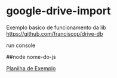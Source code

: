 # google-drive-import


Exemplo basico de funcionamento da lib https://github.com/franciscop/drive-db

run console

##node nome-do-js

[Planilha de Exemplo](https://docs.google.com/spreadsheets/d/1FbASFqxyMbKgz-qd0uFhlq-NdWQjdLmV9pOjE8SBiXg/edit#gid=0)
